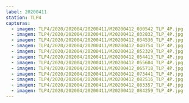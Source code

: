 ```yaml
---
label: 20200411
station: TLP4
capturas:
  - imagem: TLP4/2020/202004/20200411/M20200412_030542_TLP_4P.jpg
  - imagem: TLP4/2020/202004/20200411/M20200412_032832_TLP_4P.jpg
  - imagem: TLP4/2020/202004/20200411/M20200412_034536_TLP_4P.jpg
  - imagem: TLP4/2020/202004/20200411/M20200412_040754_TLP_4P.jpg
  - imagem: TLP4/2020/202004/20200411/M20200412_052329_TLP_4P.jpg
  - imagem: TLP4/2020/202004/20200411/M20200412_054413_TLP_4P.jpg
  - imagem: TLP4/2020/202004/20200411/M20200412_055604_TLP_4P.jpg
  - imagem: TLP4/2020/202004/20200411/M20200412_065718_TLP_4P.jpg
  - imagem: TLP4/2020/202004/20200411/M20200412_073441_TLP_4P.jpg
  - imagem: TLP4/2020/202004/20200411/M20200412_082516_TLP_4P.jpg
  - imagem: TLP4/2020/202004/20200411/M20200412_083357_TLP_4P.jpg
  - imagem: TLP4/2020/202004/20200411/M20200412_084259_TLP_4P.jpg
---
```

